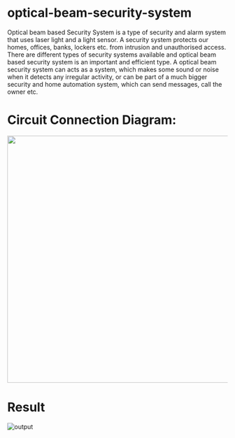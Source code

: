 # optical-beam-security-system

Optical beam based Security System is a type of security and alarm system that uses laser light and a light sensor. A security system protects our homes, offices, banks, lockers etc. from intrusion and unauthorised access. There are different types of security systems available and optical beam based security system is an important and efficient type. A optical beam security system can acts as a system, which makes some sound or noise when it detects any irregular activity, or can be part of a much bigger security and home automation system, which can send messages, call the owner etc.

# Circuit Connection Diagram:

<p align="center">
  <img width="779" height="565" src="https://user-images.githubusercontent.com/43854300/99506018-91f59480-29a7-11eb-87d5-4cdbfed10255.JPG">
</p>

# Result

![output](https://user-images.githubusercontent.com/43854300/57904261-97908c80-788f-11e9-9546-a1e4d2bf989f.jpg)
